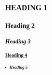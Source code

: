 <style>
body {
max-width: 35em;
margin: 0 auto;
padding-left: 20px;
padding-right: 20px;
font-family: "Times New Romans";
}

h1 {
font-size: 1.8em;
padding-bottom: none;
font-family: "Georgia";
font-weight: bold;
text-transform: uppercase;
}

h2 {
font-size: 1.6em;
font-weight: bold;
padding-bottom: none;
border-bottom: none;
font-family: "Georgia";
text-transform: capitalize;
}

h3 {
font-size: 1.4em;
font-family: "Georgia";
font-style: italic;
text-transform: capitalize;
font-weight: bold;
}


h4{
font-size: 1.2em;
font-family: "Georgia";
font-style: underline;
text-transform: capitalize;
text-decoration: underline;
font-weight: bold;
}

h5{
font-size: 1em;
font-family: "Georgia";
font-style: underline;
text-transform: capitalize;
display: list-item; 
margin-left : 1em; 
font-weight: bold;
}

p {
text-indent: 1.75em;
}

ul,
ol {
padding-left: 1.75em;
}

blockquote {
margin-top: 0;
margin-bottom: 0;
margin-left: 0;
padding-left: 1.55em;
border-left: 3px solid lightgrey;
color: grey;
}
blockquote p {
text-indent: 0;
}

</style>

# heading 1

## heading 2

### heading 3

#### heading 4

##### heading 5
